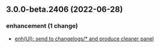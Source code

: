 ## 3.0.0-beta.2406 (2022-06-28)

### enhancement (1 change)

- [enh(UI): send to changelogs/* and produce cleaner panel](QuickBox/development/v3-development@cafd976ad5588254550e1d3426b93e9e9329f6a1)

